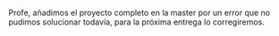 Profe, añadimos el proyecto completo en la master por un error que no pudimos solucionar todavía, para la próxima entrega lo corregiremos.
